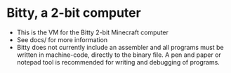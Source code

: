 # Bitty, a 2-bit computer
- This is the VM for the Bitty 2-bit Minecraft computer
- See docs/ for more information
- Bitty does not currently include an assembler and all programs must be written in machine-code, directly to the binary file. A pen and paper or notepad tool is recommended for writing and debugging of programs.